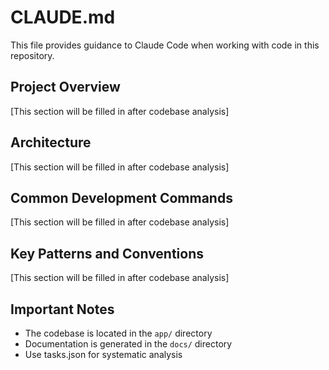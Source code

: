 # CLAUDE.md

This file provides guidance to Claude Code when working with code in this repository.

## Project Overview

[This section will be filled in after codebase analysis]

## Architecture

[This section will be filled in after codebase analysis]

## Common Development Commands

[This section will be filled in after codebase analysis]

## Key Patterns and Conventions

[This section will be filled in after codebase analysis]

## Important Notes

- The codebase is located in the `app/` directory
- Documentation is generated in the `docs/` directory
- Use tasks.json for systematic analysis
